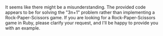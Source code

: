 It seems like there might be a misunderstanding. The provided code appears to be for solving the "3n+1" problem rather than implementing a Rock-Paper-Scissors game. If you are looking for a Rock-Paper-Scissors game in Ruby, please clarify your request, and I'll be happy to provide you with an example.
